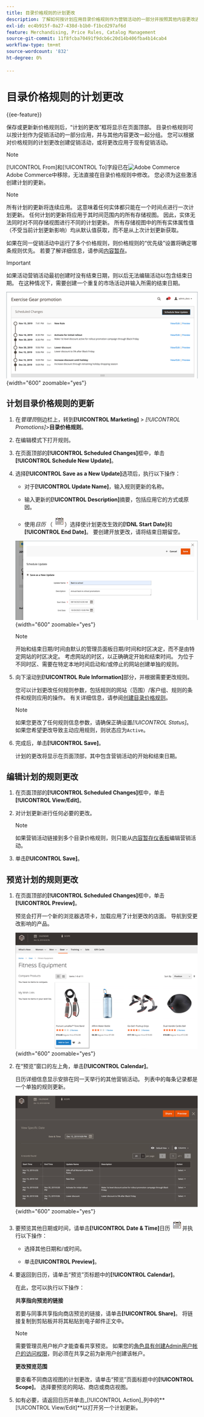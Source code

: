 ```yaml
---
title: 目录价格规则的计划更改
description: 了解如何按计划应用目录价格规则作为营销活动的一部分并按照其他内容更改进行分组。
exl-id: ec4b915f-0a27-438d-b1b0-f1bcd297af6d
feature: Merchandising, Price Rules, Catalog Management
source-git-commit: 11f8fcba70491f9dcb6c20d14b406fba4b14cab4
workflow-type: tm+mt
source-wordcount: '832'
ht-degree: 0%

---
```


# 目录价格规则的计划更改

{{ee-feature}}

保存或更新新价格规则后，“计划的更改”框将显示在页面顶部。 目录价格规则可以按计划作为促销活动的一部分应用，并与其他内容更改一起分组。 您可以根据对价格规则的计划更改创建促销活动，或将更改应用于现有促销活动。

>[!NOTE]
>
>[!UICONTROL From]和[!UICONTROL To]字段已在![Adobe Commerce](../assets/adobe-logo.svg) Adobe Commerce中移除，无法直接在目录价格规则中修改。 您必须为这些激活创建计划的更新。

>[!NOTE]
>
>所有计划的更新将连续应用。 这意味着任何实体都只能在一个时间点进行一次计划更新。 任何计划的更新将应用于其时间范围内的所有存储视图。 因此，实体无法同时对不同存储视图进行不同的计划更新。 所有存储视图中的所有实体属性值（不受当前计划更新影响）均从默认值获取，而不是从上次计划更新获取。

如果在同一促销活动中运行了多个价格规则，则价格规则的“优先级”设置将确定哪条规则优先。 若要了解详细信息，请参阅[内容暂存](../content-design/content-staging.md)。

>[!IMPORTANT]
>
>如果活动营销活动最初创建时没有结束日期，则以后无法编辑活动以包含结束日期。 在这种情况下，需要创建一个重复的市场活动并输入所需的结束日期。

![目录价格规则 — 计划的更改](./assets/price-rule-catalog-scheduled.png){width="600" zoomable="yes"}

## 计划目录价格规则的更新

1. 在&#x200B;_管理员_&#x200B;侧边栏上，转到&#x200B;**[!UICONTROL Marketing]** > _[!UICONTROL Promotions]_>**目录价格规则**。

1. 在编辑模式下打开规则。

1. 在页面顶部的&#x200B;**[!UICONTROL Scheduled Changes]**&#x200B;框中，单击&#x200B;**[!UICONTROL Schedule New Update]**。

1. 选择&#x200B;**[!UICONTROL Save as a New Update]**&#x200B;选项后，执行以下操作：

   - 对于&#x200B;**[!UICONTROL Update Name]**，输入规则更新的名称。

   - 输入更新的&#x200B;**[!UICONTROL Description]**&#x200B;摘要，包括应用它的方式或原因。

   - 使用&#x200B;_日历_ （![日历图标](../assets/icon-calendar.png)）选择使计划更改生效的&#x200B;**[!DNL Start Date]**&#x200B;和&#x200B;**[!UICONTROL End Date]**。 要创建开放更改，请将结束日期留空。

   ![目录价格规则 — 新的计划更改](./assets/price-rule-catalog-schedule-update.png){width="600" zoomable="yes"}

   >[!NOTE]
   >
   >开始和结束日期/时间由默认的管理员面板日期/时间和时区决定，而不是由特定网站的时区决定。 考虑网站的时区，以正确确定开始和结束时间。 为位于不同时区、需要在特定本地时间启动和/或停止的网站创建单独的规则。

1. 向下滚动到&#x200B;**[!UICONTROL Rule Information]**&#x200B;部分，并根据需要更改规则。

   您可以计划更改任何规则参数，包括规则的网站（范围）/客户组、规则的条件和规则应用的操作。 有关详细信息，请参阅[创建目录价格规则](price-rules-catalog-create.md)。

   >[!NOTE]
   >
   >如果您更改了任何规则信息参数，请确保正确设置&#x200B;_[!UICONTROL Status]_。 如果您希望更改导致主动应用规则，则状态应为`Active`。

1. 完成后，单击&#x200B;**[!UICONTROL Save]**。

   计划的更改将显示在页面顶部，其中包含营销活动的开始和结束日期。

## 编辑计划的规则更改

1. 在页面顶部的&#x200B;**[!UICONTROL Scheduled Changes]**&#x200B;框中，单击&#x200B;**[!UICONTROL View/Edit]**。

1. 对计划更新进行任何必要的更改。

   >[!NOTE]
   >
   >如果营销活动链接到多个目录价格规则，则只能从[内容暂存仪表板](../content-design/content-staging-dashboard.md)编辑营销活动。

1. 单击&#x200B;**[!UICONTROL Save]**。

## 预览计划的规则更改

1. 在页面顶部的&#x200B;**[!UICONTROL Scheduled Changes]**&#x200B;框中，单击&#x200B;**[!UICONTROL Preview]**。

   预览会打开一个新的浏览器选项卡，加载应用了计划更改的店面。 导航到受更改影响的产品。

   ![预览计划的更改](./assets/price-rule-catalog-scheduled-update-preview.png){width="600" zoomable="yes"}

1. 在“预览”窗口的左上角，单击&#x200B;**[!UICONTROL Calendar]**。

   日历详细信息显示安排在同一天举行的其他营销活动。 列表中的每条记录都是一个单独的规则更新。

   ![特定日期的计划更新列表](./assets/price-rule-catalog-scheduled-preview-calendar.png){width="600" zoomable="yes"}

1. 要预览其他日期或时间，请单击&#x200B;**[!UICONTROL Date & Time]**&#x200B;日历![日历图标](../assets/icon-calendar.png)并执行以下操作：

   - 选择其他日期和/或时间。

   - 单击&#x200B;**[!UICONTROL Preview]**。

1. 要返回到日历，请单击“预览”页标题中的&#x200B;**[!UICONTROL Calendar]**。

   在此，您可以执行以下操作：

   **共享指向预览的链接**

   若要与同事共享指向商店预览的链接，请单击&#x200B;**[!UICONTROL Share]**。 将链接复制到剪贴板并将其粘贴到电子邮件正文中。

   >[!NOTE]
   >
   >需要管理员用户帐户才能查看共享预览。 如果您的[角色具有创建Admin用户帐户的访问权限](../systems/permissions-user-roles.md)，则必须在共享之前为新用户创建该帐户。

   **更改预览范围**

   要查看不同商店视图的计划更改，请单击“预览”页面标题中的&#x200B;**[!UICONTROL Scope]**。 选择要预览的网站、商店或商店视图。

1. 如有必要，请返回日历并单击&#x200B;_[!UICONTROL Action]_列中的&#x200B;**[!UICONTROL View/Edit]**以打开另一个计划更新。

